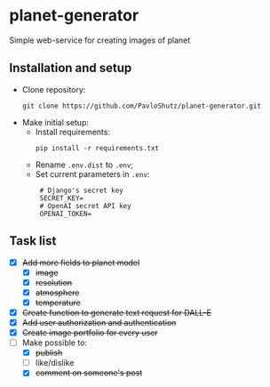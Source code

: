 # planet-generator
Simple web-service for creating images of planet


## Installation and setup

- Clone repository:
    ```commandline
    git clone https://github.com/PavloShutz/planet-generator.git
    ```
- Make initial setup:
  * Install requirements:
    ```commandline
    pip install -r requirements.txt
    ```
  * Rename `.env.dist` to `.env`;
  * Set current parameters in `.env`:
     ```dotenv
      # Django's secret key
      SECRET_KEY=
      # OpenAI secret API key
      OPENAI_TOKEN=
      ```

## Task list
- [x] ~~Add more fields to planet model~~
  - [x] ~~image~~
  - [x] ~~resolution~~
  - [x] ~~atmosphere~~
  - [x] ~~temperature~~
- [x] ~~Create function to generate text request for DALL-E~~
- [x] ~~Add user authorization and authentication~~
- [x] ~~Create image portfolio for every user~~
- [ ] Make possible to: 
  - [x] ~~publish~~
  - [ ] like/dislike
  - [x] ~~comment on someone's post~~